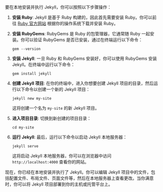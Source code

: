 要在本地安装并执行 Jekyll，你可以按照以下步骤操作：

1. **安装 Ruby**: Jekyll 是基于 Ruby 构建的，因此首先需要安装 Ruby。你可以前往 [Ruby 官方网站](https://www.ruby-lang.org/en/documentation/installation/) 根据你的操作系统下载并安装 Ruby。

2. **安装 RubyGems**: RubyGems 是 Ruby 的包管理器，它通常随 Ruby 一起安装。你可以验证 RubyGems 是否已安装，通过在终端运行以下命令：

   ```shell
   gem --version
   ```

3. **安装 Jekyll**: 一旦 Ruby 和 RubyGems 安装好，你可以使用 RubyGems 安装 Jekyll。在终端中运行以下命令：

   ```shell
   gem install jekyll
   ```

4. **创建 Jekyll 项目**: 在你的终端中，进入你想要创建 Jekyll 项目的目录，然后运行以下命令以创建一个新的 Jekyll 项目：

   ```shell
   jekyll new my-site
   ```

   这将创建一个名为 `my-site` 的新 Jekyll 项目。

5. **进入项目目录**: 切换到新创建的项目目录：

   ```shell
   cd my-site
   ```

6. **运行 Jekyll**: 最后，运行以下命令以启动 Jekyll 本地服务器：

   ```shell
   jekyll serve
   ```

   这将启动 Jekyll 本地服务器，你可以在浏览器中访问 `http://localhost:4000` 查看你的网站。

现在，你已经在本地安装并执行了 Jekyll。你可以编辑 Jekyll 项目中的文件，包括配置文件、布局文件、页面文件等，然后在本地服务器上查看更改。当你满意时，你可以将 Jekyll 项目部署到你的主机或托管平台上。
